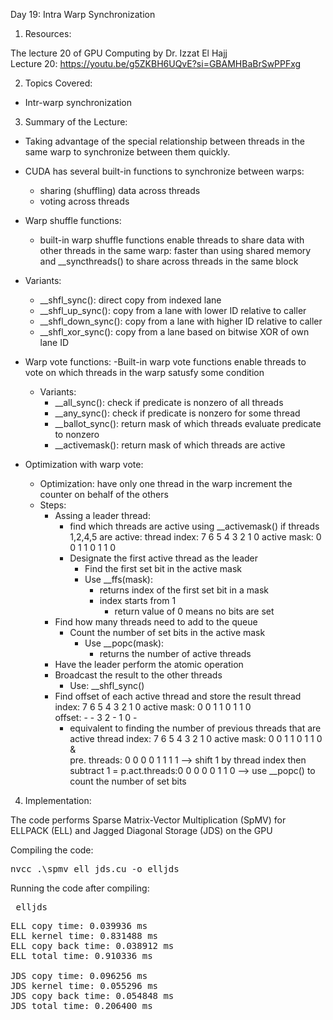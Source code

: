 Day 19: Intra Warp Synchronization

1) Resources:

The lecture 20 of GPU Computing by Dr. Izzat El Hajj  
Lecture 20: https://youtu.be/g5ZKBH6UQvE?si=GBAMHBaBrSwPPFxg

2) Topics Covered:

- Intr-warp synchronization

3) Summary of the Lecture:  

- Taking advantage of the special relationship between threads in the same warp to synchronize between them quickly.
- CUDA has several built-in functions to synchronize between warps: 
    - sharing (shuffling) data across threads
    - voting across threads
- Warp shuffle functions:
    - built-in warp shuffle functions enable threads to share data with other threads in the same warp: faster than using shared memory and __syncthreads() to share across threads in the same block
- Variants:
    - __shfl_sync(): direct copy from indexed lane
    - __shfl_up_sync(): copy from a lane with lower ID relative to caller
    - __shfl_down_sync(): copy from a lane with higher ID relative to caller
    - __shfl_xor_sync(): copy from a lane based on bitwise XOR of own lane ID

- Warp vote functions:
    -Built-in warp vote functions enable threads to vote on which threads in the warp satusfy some condition
    - Variants:
        - __all_sync(): check if predicate is nonzero of all threads
        - __any_sync(): check if predicate is nonzero for some thread
        - __ballot_sync(): return mask of which threads evaluate predicate to nonzero
        - __activemask(): return mask of which threads are active

- Optimization with warp vote:
    - Optimization: have only one thread in the warp increment the counter on behalf of the others
    - Steps:
        - Assing a leader thread: 
            - find which threads are active using __activemask()
                if threads 1,2,4,5 are active:
                thread index: 7 6 5 4 3 2 1 0
                active mask:  0 0 1 1 0 1 1 0  
            - Designate the first active thread as the leader
                - Find the first set bit in the active mask
                - Use __ffs(mask):
                    - returns index of the first set bit in a mask
                    - index starts from 1
                        - return value of 0 means no bits are set  
        - Find how many threads need to add to the queue
            - Count the number of set bits in the active mask
                - Use __popc(mask):
                    - returns the number of active threads
        - Have the leader perform the atomic operation
        - Broadcast the result to the other threads
            - Use: __shfl_sync()
        - Find offset of each active thread and store the result
            thread index: 7 6 5 4 3 2 1 0
            active mask:  0 0 1 1 0 1 1 0  
            offset:       - - 3 2 - 1 0 -
            - equivalent to finding the number of previous threads that are active
            thread index: 7 6 5 4 3 2 1 0
            active mask:  0 0 1 1 0 1 1 0
                                &  
            pre. threads: 0 0 0 0 1 1 1 1 --> shift 1 by thread index then subtract 1
                                =
            p.act.threads:0 0 0 0 0 1 1 0 --> use __popc() to count the number of set bits

4) Implementation:

The code performs Sparse Matrix-Vector Multiplication (SpMV) for ELLPACK (ELL) and Jagged Diagonal Storage (JDS) on the GPU

Compiling the code:  

<pre>nvcc .\spmv_ell_jds.cu -o elljds</pre>

Running the code after compiling: 
<pre> elljds </pre>

<pre>ELL copy time: 0.039936 ms
ELL kernel time: 0.831488 ms
ELL copy back time: 0.038912 ms
ELL total time: 0.910336 ms

JDS copy time: 0.096256 ms
JDS kernel time: 0.055296 ms
JDS copy back time: 0.054848 ms
JDS total time: 0.206400 ms</pre>